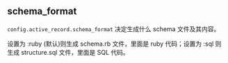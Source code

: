 ## schema_format

`config.active_record.schema_format` 决定生成什么 schema 文件及其内容。

设置为 :ruby (默认)则生成 schema.rb 文件，里面是 ruby 代码；设置为 :sql 则生成 structure.sql 文件，里面是 SQL 代码。
